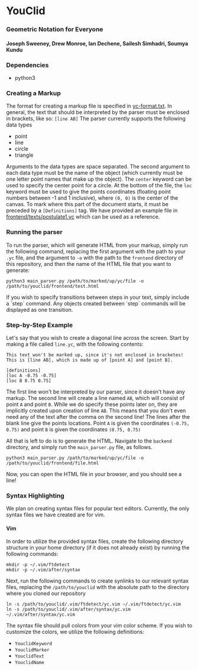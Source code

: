 # YouClid
### Geometric Notation for Everyone
#### Joseph Sweeney, Drew Monroe, Ian Dechene, Sailesh Simhadri, Soumya Kundu

### Dependencies
- python3

### Creating a Markup
The format for creating a markup file is specified in [yc-format.txt](https://raw.githubusercontent.com/YouClid/youclid/master/yc-format.txt).
In general, the text that should be interpreted by the parser must be enclosed in brackets, like so: `[line AB]`
The parser currently supports the following data types
- point
- line
- circle
- triangle

Arguments to the data types are space separated.
The second argument to each data type must be the name of the object (which currently must be one letter point names that make up the object).
The `center` keyword can be used to specify the center point for a circle.
At the bottom of the file, the `loc` keyword must be used to give the points coordinates (floating point numbers between -1 and 1 inclusive), where `(0, 0)` is the center of the canvas.
To mark where this part of the document starts, it must be preceded by a `[Definitions]` tag.
We have provided an example file in [frontend/texts/postulate1.yc](https://raw.githubusercontent.com/YouClid/youclid/master/frontend/texts/postulate-1.yc) which can be used as a reference.

### Running the parser
To run the parser, which will generate HTML from your markup, simply run the following command, replacing the first argument with the path to your `.yc` file, and the argument to `-o` with the path to the `frontend` directory of this repository, and then the name of the HTML file that you want to generate:
```
python3 main_parser.py /path/to/marked/up/yc/file -o /path/to/youclid/frontend/test.html
```
If you wish to specify transitions between steps in your text, simply include a \`step\` command.
Any objects created between \`step\` commands will be displayed as one transition.

### Step-by-Step Example
Let's say that you wish to create a diagonal line across the screen.
Start by making a file called `line.yc`, with the following contents:
```
This text won't be marked up, since it's not enclosed in bracketes!
This is [line AB], which is made up of [point A] and [point B].

[definitions]
[loc A -0.75 -0.75]
[loc B 0.75 0.75]
```

The first line won't be interpreted by our parser, since it doesn't have any markup.
The second line will create a line named `AB`, which will consist of point `A` and point `B`.
While we do specify these points later on, they are implicitly created upon creation of line `AB`.
This means that you don't even need any of the text after the comma on the second line!
The lines after the blank line give the points locations.
Point `A` is given the coordinates `(-0.75, 0.75)` and point `B` is given the coordinates `(0.75, 0.75)`

All that is left to do is to generate the HTML.
Navigate to the `backend` directory, and simply run the `main_parser.py` file, as follows.
```
python3 main_parser.py /path/to/marked/up/yc/file -o /path/to/youclid/frontend/file.html
```
Now, you can open the HTML file in your browser, and you should see a line!

### Syntax Highlighting
We plan on creating syntax files for popular text editors.
Currently, the only syntax files we have created are for vim.

#### Vim
In order to utilize the provided syntax files, create the following directory structure in your home directory (if it does not already exist) by running the following commands:
```
mkdir -p ~/.vim/ftdetect
mkdir -p ~/.vim/after/syntax
```
Next, run the following commands to create synlinks to our relevant syntax files, replacing the `/path/to/youclid` with the absolute path to the directory where you cloned our repository
```
ln -s /path/to/youclid/.vim/ftdetect/yc.vim ~/.vim/ftdetect/yc.vim
ln -s /path/to/youclid/.vim/after/syntax/yc.vim ~/.vim/after/syntax/yc.vim
```

The syntax file should pull colors from your vim color scheme.
If you wish to customize the colors, we utilize the following definitions:
- `YouclidKeyword`
- `YouclidMarker`
- `YouclidText`
- `YouclidName`

